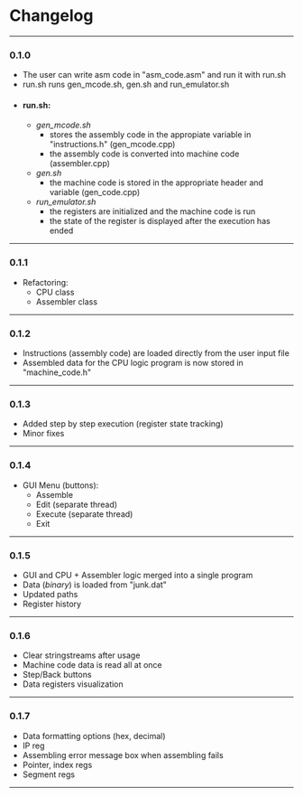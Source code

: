 # Changelog
---
###  0.1.0

- The user can write asm code in "asm_code.asm" and run it with run.sh
- run.sh runs gen_mcode.sh, gen.sh and run_emulator.sh
- #### run.sh:
    - *gen_mcode.sh* 
        - stores the assembly code in the appropiate variable in "instructions.h" (gen_mcode.cpp)
        - the assembly code is converted into machine code (assembler.cpp)
    - *gen.sh*
        - the machine code is stored in the appropriate header and variable (gen_code.cpp)
    - *run_emulator.sh*
        -  the registers are initialized and the machine code is run
        -  the state of the register is displayed after the execution has ended
---
### 0.1.1

- Refactoring:
    - CPU class
    - Assembler class
---
### 0.1.2

- Instructions (assembly code) are loaded directly from the user input file  
- Assembled data for the CPU logic program is now stored in "machine_code.h"
---
### 0.1.3

- Added step by step execution (register state tracking)
- Minor fixes
---
### 0.1.4

- GUI Menu (buttons):
    - Assemble
    - Edit (separate thread)
    - Execute (separate thread)
    - Exit
---
### 0.1.5
- GUI and CPU + Assembler logic merged into a single program
- Data (*binary*) is loaded from "junk.dat"
- Updated paths
- Register history
---
### 0.1.6
- Clear stringstreams after usage
- Machine code data is read all at once
- Step/Back buttons
- Data registers visualization
---
### 0.1.7
- Data formatting options (hex, decimal)
- IP reg
- Assembling error message box when assembling fails
- Pointer, index regs
- Segment regs
---